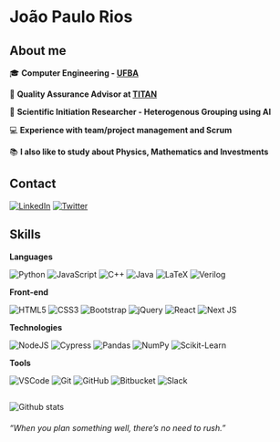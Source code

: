 # João Paulo Rios

## About me

:mortar_board: **Computer Engineering - [UFBA](https://ufba.br)**

:office: **Quality Assurance Advisor at [TITAN](https://titanci.com.br/)**

:microscope: **Scientific Initiation Researcher - Heterogenous Grouping using AI** 

:computer: **Experience with team/project management and Scrum**

:books: **I also like to study about Physics, Mathematics and Investments**

## Contact

<a href="https://www.linkedin.com/in/jo%C3%A3o-paulo-rios-434538181/"><img alt="LinkedIn" src="https://img.shields.io/badge/linkedin%20-%230077B5.svg?&style=for-the-badge&logo=linkedin&logoColor=white"/></a>
<a href="https://twitter.com/_JohnRios_"><img alt="Twitter" src="https://img.shields.io/badge/__JohnRios__%20-%231DA1F2.svg?&style=for-the-badge&logo=Twitter&logoColor=white"/></a>

## Skills

**Languages**

<img alt="Python" src="https://img.shields.io/badge/python%20-%2314354C.svg?&style=for-the-badge&logo=python&logoColor=white"/> <img alt="JavaScript" src="https://img.shields.io/badge/javascript%20-%23323330.svg?&style=for-the-badge&logo=javascript&logoColor=%23F7DF1E"/> <img alt="C++" src="https://img.shields.io/badge/c++%20-%2300599C.svg?&style=for-the-badge&logo=c%2B%2B&ogoColor=white"/> <img alt="Java" src="https://img.shields.io/badge/java-%23ED8B00.svg?&style=for-the-badge&logo=java&logoColor=white"/> <img alt="LaTeX" src="https://img.shields.io/badge/latex%20-%23008080.svg?&style=for-the-badge&logo=latex&logoColor=white"/> <img alt="Verilog" src="https://img.shields.io/badge/Verilog%20-%300003C?style=for-the-badge"/>   

**Front-end**

<img alt="HTML5" src="https://img.shields.io/badge/html5%20-%23E34F26.svg?&style=for-the-badge&logo=html5&logoColor=white"/> <img alt="CSS3" src="https://img.shields.io/badge/css3%20-%231572B6.svg?&style=for-the-badge&logo=css3&logoColor=white"/> <img alt="Bootstrap" src="https://img.shields.io/badge/bootstrap%20-%23563D7C.svg?&style=for-the-badge&logo=bootstrap&logoColor=white"/> <img alt="jQuery" src="https://img.shields.io/badge/jquery%20-%230769AD.svg?&style=for-the-badge&logo=jquery&logoColor=white"/> <img alt="React" src="https://img.shields.io/badge/react%20-%2320232a.svg?&style=for-the-badge&logo=react&logoColor=%2361DAFB"/> <img alt="Next JS" src="https://img.shields.io/badge/next%20js%20-%23000000.svg?&style=for-the-badge&logo=next.js&logoColor=white"/>

**Technologies**


<img alt="NodeJS" src="https://img.shields.io/badge/node.js%20-%2343853D.svg?&style=for-the-badge&logo=node.js&logoColor=white"/> <img alt="Cypress" src="https://img.shields.io/badge/cypress%20-%23000099.svg?&style=for-the-badge&logo=cypress&logoColor=white" /> <img alt="Pandas" src="https://img.shields.io/badge/pandas%20-%23150458.svg?&style=for-the-badge&logo=pandas&logoColor=white" /> <img alt="NumPy" src="https://img.shields.io/badge/numpy%20-%23013243.svg?&style=for-the-badge&logo=numpy&logoColor=white" /> <img alt="Scikit-Learn" src="https://img.shields.io/badge/scikit--learn%20-%23000000.svg?&style=for-the-badge&logo=scikit-learn&logoColor=white" />

**Tools**

<img alt="VSCode" src="https://img.shields.io/badge/VSCode%20-%23000099.svg?&style=for-the-badge&logo=visual-studio-code&logoColor=white" /> <img alt="Git" src="https://img.shields.io/badge/git%20-%23F05033.svg?&style=for-the-badge&logo=git&logoColor=white"/> <img alt="GitHub" src="https://img.shields.io/badge/github%20-%23121011.svg?&style=for-the-badge&logo=github&logoColor=white"/> <img alt="Bitbucket" src="https://img.shields.io/badge/bitbucket%20-%230047B3.svg?&style=for-the-badge&logo=bitbucket&logoColor=white"/> <img alt="Slack" src="https://img.shields.io/badge/Slack-4A154B?style=for-the-badge&logo=slack&logoColor=white" />

## 

![Github stats](https://github-readme-stats.vercel.app/api?username=JohnRios&hide=issues&theme=tokyonight&show_icons=true&hide_border=false&count_private=true&include_all_commits=true&line_height=24.5)


###### “When you plan something well, there’s no need to rush.”





